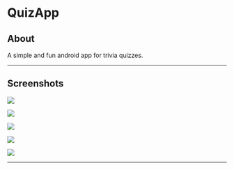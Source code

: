 # QuizApp


## About

A simple and fun android app for trivia quizzes.
___






## Screenshots

![](screenshots/s1.jpg)

![](screenshots/s2.jpg)

![](screenshots/s3.jpg)

![](screenshots/s4.jpg)

![](screenshots/s5.jpg)

___




